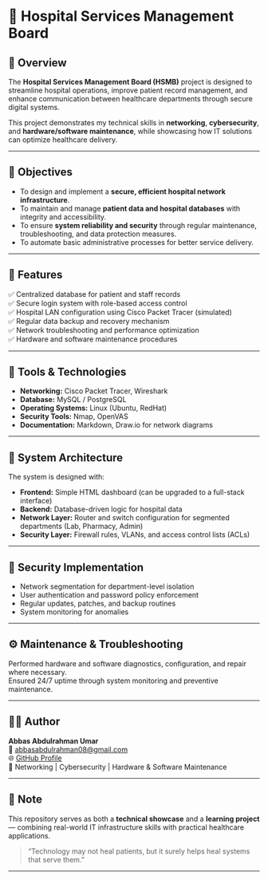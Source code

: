 # 🏥 Hospital Services Management Board

## 📖 Overview
The **Hospital Services Management Board (HSMB)** project is designed to streamline hospital operations, improve patient record management, and enhance communication between healthcare departments through secure digital systems.

This project demonstrates my technical skills in **networking**, **cybersecurity**, and **hardware/software maintenance**, while showcasing how IT solutions can optimize healthcare delivery.

---

## 🎯 Objectives
- To design and implement a **secure, efficient hospital network infrastructure**.  
- To maintain and manage **patient data and hospital databases** with integrity and accessibility.  
- To ensure **system reliability and security** through regular maintenance, troubleshooting, and data protection measures.  
- To automate basic administrative processes for better service delivery.

---

## 🧠 Features
✅ Centralized database for patient and staff records  
✅ Secure login system with role-based access control  
✅ Hospital LAN configuration using Cisco Packet Tracer (simulated)  
✅ Regular data backup and recovery mechanism  
✅ Network troubleshooting and performance optimization  
✅ Hardware and software maintenance procedures  

---

## 🧰 Tools & Technologies
- **Networking:** Cisco Packet Tracer, Wireshark  
- **Database:** MySQL / PostgreSQL  
- **Operating Systems:** Linux (Ubuntu, RedHat)  
- **Security Tools:** Nmap, OpenVAS  
- **Documentation:** Markdown, Draw.io for network diagrams  

---

## 🧩 System Architecture
The system is designed with:
- **Frontend:** Simple HTML dashboard (can be upgraded to a full-stack interface)
- **Backend:** Database-driven logic for hospital data
- **Network Layer:** Router and switch configuration for segmented departments (Lab, Pharmacy, Admin)
- **Security Layer:** Firewall rules, VLANs, and access control lists (ACLs)

---

## 🔐 Security Implementation
- Network segmentation for department-level isolation  
- User authentication and password policy enforcement  
- Regular updates, patches, and backup routines  
- System monitoring for anomalies  

---

## ⚙️ Maintenance & Troubleshooting
Performed hardware and software diagnostics, configuration, and repair where necessary.  
Ensured 24/7 uptime through system monitoring and preventive maintenance.

---

## 👨‍💻 Author
**Abbas Abdulrahman Umar**  
📧 [abbasabdulrahman08@gmail.com](mailto:abbasabdulrahman08@gmail.com)  
🌐 [GitHub Profile](https://github.com/abbasabdulrahman08)  
💼 Networking | Cybersecurity | Hardware & Software Maintenance  

---

## 💬 Note
This repository serves as both a **technical showcase** and a **learning project** — combining real-world IT infrastructure skills with practical healthcare applications.

> “Technology may not heal patients, but it surely helps heal systems that serve them.”

---
